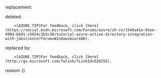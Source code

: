 replacement:

deleted:

		>[AZURE.TIP]For feedback, click [here](https://social.msdn.microsoft.com/Forums/azure/zh-cn/154da41e-01ee-499d-bb91-c5924c3b3c38/tutorial-azure-active-directory-integration-with-jobscience?forum=WindowsAzureAD).

replaced by:

		>[AZURE.TIP]For feedback, click [here](http://go.microsoft.com/fwlink/?LinkId=526255).

reason: ()


